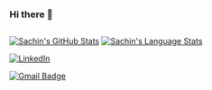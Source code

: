 ### Hi there 👋
##

[![Sachin's GitHub Stats](https://github-readme-stats.vercel.app/api/?username=sachin17git&count_private=true&theme=tokyonight&showicons=true)]()
[![Sachin's Language Stats](https://github-readme-stats.vercel.app/api/top-langs/?username=sachin17git&langs_count=5&theme=tokyonight)]()

<p><a href="https://www.linkedin.com/in/sachin-bs-64b779166" target="_blank"><img alt="LinkedIn" src="https://img.shields.io/badge/linkedin-%230077B5.svg?&style=for-the-badge&logo=linkedin&logoColor=white" /></a>
</p>

[![Gmail Badge](https://img.shields.io/badge/-sachin97.bs@gmail.com-c14438?style=flat-square&logo=Gmail&logoColor=white&link=mailto:sachin97.bs@gmail.com)](mailto:sachin97.bs@gmail.com@gmail.com)

<!--
**sachin17git/sachin17git** is a ✨ _special_ ✨ repository because its `README.md` (this file) appears on your GitHub profile.

Here are some ideas to get you started:

- 🔭 I’m currently working on ...
- 🌱 I’m currently learning ...
- 👯 I’m looking to collaborate on ...
- 🤔 I’m looking for help with ...
- 💬 Ask me about ...
- 📫 How to reach me: ...
- 😄 Pronouns: ...
- ⚡ Fun fact: ...
-->
